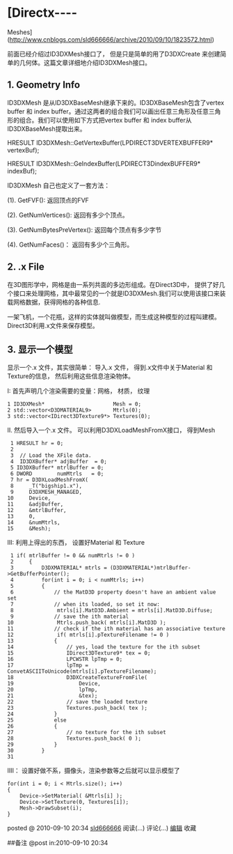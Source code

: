 #  [Directx----
Meshes](http://www.cnblogs.com/sld666666/archive/2010/09/10/1823572.html)

前面已经介绍过ID3DXMesh接口了， 但是只是简单的用了D3DXCreate 来创建简单的几何体。这篇文章详细地介绍ID3DXMesh接口。

## 1\. Geometry Info

ID3DXMesh 是从ID3DXBaseMesh继承下来的。ID3DXBaseMesh包含了vertex buffer 和 index
buffer。通过这两者的组合我们可以画出任意三角形及任意三角形的组合。我们可以使用如下方式把vertex buffer 和 index
buffer从ID3DXBaseMesh提取出来。

HRESULT ID3DXMesh::GetVertexBuffer(LPDIRECT3DVERTEXBUFFER9* vertexBuf);

HRESULT ID3DXMesh::GeIndexBuffer(LPDIRECT3DindexBUFFER9* indexBuf);

ID3DXMesh 自己也定义了一套方法：

(1). GetFVF(): 返回顶点的FVF

(2). GetNumVertices(): 返回有多少个顶点。

(3). GetNumBytesPreVertex(): 返回每个顶点有多少字节

(4). GetNumFaces()： 返回有多少个三角形。

## 2\. .x File

在3D图形学中，网格是由一系列共面的多边形组成。在Direct3D中，
提供了好几个接口来处理网格，其中最常见的一个就是ID3DXMesh.我们可以使用该接口来装载网格数据，获得网格的各种信息.

一架飞机，一个花瓶，这样的实体就叫做模型，而生成这种模型的过程叫建模。Direct3D利用.x文件来保存模型。

## 3\. 显示一个模型

显示一个.x 文件，其实很简单： 导入.x 文件， 得到.x文件中关于Material 和 Texture的信息， 然后利用这些信息渲染物体。

I: 首先声明几个渲染需要的变量：网格， 材质， 纹理

    1 ID3DXMesh*                      Mesh = 0;   
    2 std::vector<D3DMATERIAL9>       Mtrls(0);   
    3 std::vector<IDirect3DTexture9*> Textures(0);

  

II. 然后导入一个.x 文件。 可以利用D3DXLoadMeshFromX接口， 得到Mesh

     1 HRESULT hr = 0;  
     2   
     3  // Load the XFile data.   
     4  ID3DXBuffer* adjBuffer  = 0;   
     5 ID3DXBuffer* mtrlBuffer = 0;   
     6 DWORD        numMtrls   = 0;  
     7 hr = D3DXLoadMeshFromX(    
     8     _T("bigship1.x"),   
     9     D3DXMESH_MANAGED,   
    10     Device,   
    11     &adjBuffer,   
    12     &mtrlBuffer,   
    13     0,   
    14     &numMtrls,   
    15     &Mesh);

  

III: 利用上得出的东西， 设置好Material 和 Texture

     1 if( mtrlBuffer != 0 && numMtrls != 0 )   
     2     {   
     3         D3DXMATERIAL* mtrls = (D3DXMATERIAL*)mtrlBuffer->GetBufferPointer();  
     4         for(int i = 0; i < numMtrls; i++)   
     5         {   
     6             // the MatD3D property doesn't have an ambient value set   
     7             // when its loaded, so set it now:   
     8              mtrls[i].MatD3D.Ambient = mtrls[i].MatD3D.Diffuse;  
     9             // save the ith material   
    10              Mtrls.push_back( mtrls[i].MatD3D );  
    11             // check if the ith material has an associative texture   
    12              if( mtrls[i].pTextureFilename != 0 )   
    13             {   
    14                 // yes, load the texture for the ith subset   
    15                 IDirect3DTexture9* tex = 0;   
    16                 LPCWSTR lpTmp = 0;   
    17                 lpTmp = ConvetASCIIToUnicode(mtrls[i].pTextureFilename);   
    18                 D3DXCreateTextureFromFile(   
    19                     Device,   
    20                     lpTmp,   
    21                     &tex);  
    22                 // save the loaded texture   
    23                 Textures.push_back( tex );   
    24             }   
    25             else   
    26             {   
    27                 // no texture for the ith subset   
    28                 Textures.push_back( 0 );   
    29             }   
    30         }  
    31 

  

IIII： 设置好做不系，摄像头，渲染参数等之后就可以显示模型了

    for(int i = 0; i < Mtrls.size(); i++)   
    {   
        Device->SetMaterial( &Mtrls[i] );   
        Device->SetTexture(0, Textures[i]);   
        Mesh->DrawSubset(i);   
    }   

  

posted @ 2010-09-10 20:34 [sld666666](http://www.cnblogs.com/sld666666/)
阅读(...) 评论(...) [编辑](https://i.cnblogs.com/EditPosts.aspx?postid=1823572) 收藏

##备注 
 @post in:2010-09-10 20:34